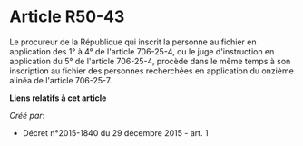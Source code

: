 # Article R50-43

Le procureur de la République qui inscrit la personne au fichier en application des 1° à 4° de l'article 706-25-4, ou le juge
d'instruction en application du 5° de l'article 706-25-4, procède dans le même temps à son inscription au fichier des
personnes recherchées en application du onzième alinéa de l'article 706-25-7.

**Liens relatifs à cet article**

_Créé par_:

  - Décret n°2015-1840 du 29 décembre 2015 - art. 1
